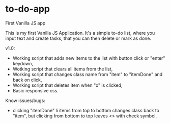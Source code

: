 # to-do-app
First Vanilla JS app

This is my first Vanilla JS Application. It's a simple to-do list, where you input text and create tasks, that you can then delete or mark as done.

v1.0:
- Working script that adds new items to the list with button click or "enter" keydown,
- Wotking script that clears all items from the list,
- Working script that changes class name from "item" to "itemDone" and back on click,
- Working script that deletes item when "x" is clicked,
- Basic responsive css.

Know issues/bugs:
- clicking "itemDone" li items from top to bottom changes class back to "item", but clicking from bottom to top leaves <> with check symbol.



